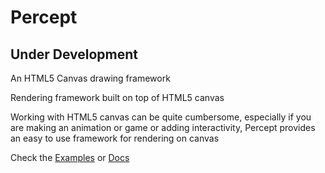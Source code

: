 # Percept
## Under Development
An HTML5 Canvas drawing framework

Rendering framework built on top of HTML5 canvas

Working with HTML5 canvas can be quite cumbersome, especially if you are making an animation or game or adding interactivity, Percept provides an easy to use framework for rendering on canvas

Check the [Examples](https://perceptjs.herokuapp.com/) or [Docs](https://perceptjs.herokuapp.com/docs/)
